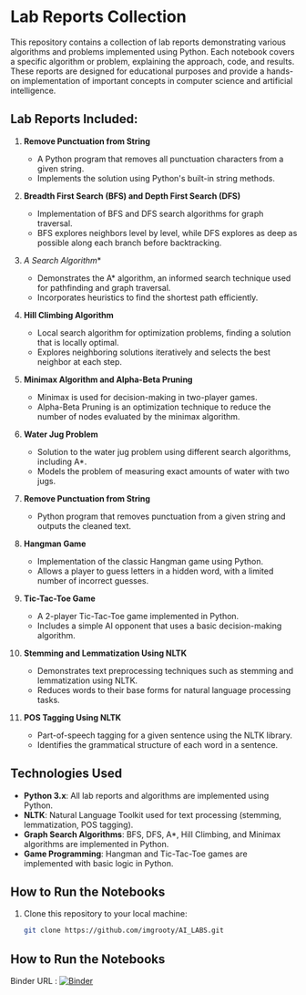 # Lab Reports Collection

This repository contains a collection of lab reports demonstrating various algorithms and problems implemented using Python. Each notebook covers a specific algorithm or problem, explaining the approach, code, and results. These reports are designed for educational purposes and provide a hands-on implementation of important concepts in computer science and artificial intelligence.

## Lab Reports Included:

1. **Remove Punctuation from String**
   - A Python program that removes all punctuation characters from a given string.
   - Implements the solution using Python's built-in string methods.

2. **Breadth First Search (BFS) and Depth First Search (DFS)**
   - Implementation of BFS and DFS search algorithms for graph traversal.
   - BFS explores neighbors level by level, while DFS explores as deep as possible along each branch before backtracking.

3. **A* Search Algorithm**
   - Demonstrates the A* algorithm, an informed search technique used for pathfinding and graph traversal.
   - Incorporates heuristics to find the shortest path efficiently.

4. **Hill Climbing Algorithm**
   - Local search algorithm for optimization problems, finding a solution that is locally optimal.
   - Explores neighboring solutions iteratively and selects the best neighbor at each step.

5. **Minimax Algorithm and Alpha-Beta Pruning**
   - Minimax is used for decision-making in two-player games.
   - Alpha-Beta Pruning is an optimization technique to reduce the number of nodes evaluated by the minimax algorithm.

6. **Water Jug Problem**
   - Solution to the water jug problem using different search algorithms, including A*.
   - Models the problem of measuring exact amounts of water with two jugs.

7. **Remove Punctuation from String**
   - Python program that removes punctuation from a given string and outputs the cleaned text.

8. **Hangman Game**
   - Implementation of the classic Hangman game using Python.
   - Allows a player to guess letters in a hidden word, with a limited number of incorrect guesses.

9. **Tic-Tac-Toe Game**
   - A 2-player Tic-Tac-Toe game implemented in Python.
   - Includes a simple AI opponent that uses a basic decision-making algorithm.

10. **Stemming and Lemmatization Using NLTK**
    - Demonstrates text preprocessing techniques such as stemming and lemmatization using NLTK.
    - Reduces words to their base forms for natural language processing tasks.

11. **POS Tagging Using NLTK**
    - Part-of-speech tagging for a given sentence using the NLTK library.
    - Identifies the grammatical structure of each word in a sentence.

## Technologies Used

- **Python 3.x**: All lab reports and algorithms are implemented using Python.
- **NLTK**: Natural Language Toolkit used for text processing (stemming, lemmatization, POS tagging).
- **Graph Search Algorithms**: BFS, DFS, A*, Hill Climbing, and Minimax algorithms are implemented in Python.
- **Game Programming**: Hangman and Tic-Tac-Toe games are implemented with basic logic in Python.

## How to Run the Notebooks

1. Clone this repository to your local machine:
   ```bash
   git clone https://github.com/imgrooty/AI_LABS.git

## How to Run the Notebooks
Binder URL : [![Binder](https://mybinder.org/badge_logo.svg)](https://mybinder.org/v2/gh/imgrooty/AI_LABS/master)
